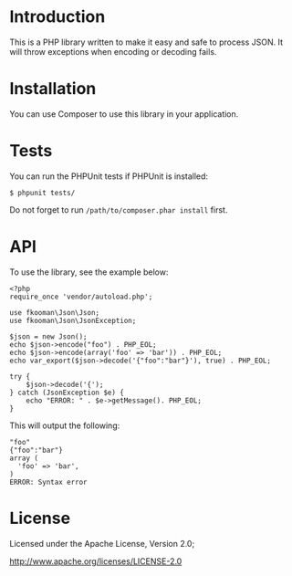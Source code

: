 # Introduction
This is a PHP library written to make it easy and safe to process JSON. It will
throw exceptions when encoding or decoding fails.

# Installation
You can use Composer to use this library in your application.

# Tests
You can run the PHPUnit tests if PHPUnit is installed:

    $ phpunit tests/

Do not forget to run `/path/to/composer.phar install` first.

# API
To use the library, see the example below:

    <?php
    require_once 'vendor/autoload.php';

    use fkooman\Json\Json;
    use fkooman\Json\JsonException;

    $json = new Json();
    echo $json->encode("foo") . PHP_EOL;
    echo $json->encode(array('foo' => 'bar')) . PHP_EOL;
    echo var_export($json->decode('{"foo":"bar"}'), true) . PHP_EOL;

    try {
        $json->decode('{');
    } catch (JsonException $e) {
        echo "ERROR: " . $e->getMessage(). PHP_EOL;
    }

This will output the following:

    "foo"
    {"foo":"bar"}
    array (
      'foo' => 'bar',
    )
    ERROR: Syntax error

# License
Licensed under the Apache License, Version 2.0;

   http://www.apache.org/licenses/LICENSE-2.0
